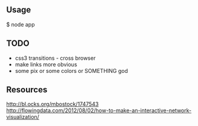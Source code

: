 ## Usage

$ node app

## TODO

* css3 transitions - cross browser
* make links more obvious
* some pix or some colors or SOMETHING god

## Resources

http://bl.ocks.org/mbostock/1747543
http://flowingdata.com/2012/08/02/how-to-make-an-interactive-network-visualization/